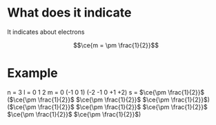 # What does it indicate
It indicates about electrons

$$\ce{m = \pm \frac{1}{2}}$$

# Example
n = 3
l = 0 1 2
m = 0 (-1 0 1) (-2 -1 0 +1 +2)
s = $\ce{\pm \frac{1}{2}}$ ($\ce{\pm \frac{1}{2}}$ $\ce{\pm \frac{1}{2}}$ $\ce{\pm \frac{1}{2}}$) ($\ce{\pm \frac{1}{2}}$ $\ce{\pm \frac{1}{2}}$ $\ce{\pm \frac{1}{2}}$ $\ce{\pm \frac{1}{2}}$ $\ce{\pm \frac{1}{2}}$)
